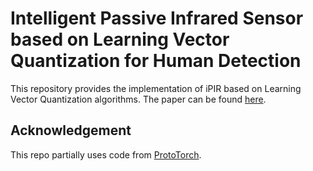 # Intelligent Passive Infrared Sensor based on Learning Vector Quantization for Human Detection

This repository provides the implementation of iPIR based on Learning Vector Quantization algorithms. The paper can be found [here](https://iopscience.iop.org/article/10.1088/2631-8695/ad351e/pdf).

## Acknowledgement
This repo partially uses code from [ProtoTorch](https://github.com/si-cim/prototorch/tree/master).
